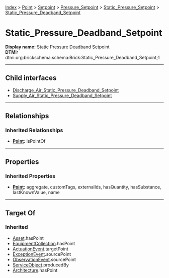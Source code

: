 [Index](../../../../../index.md) > [Point](../../../../Point.md) > [Setpoint](../../../Setpoint.md) > [Pressure_Setpoint](../../Pressure_Setpoint.md) > [Static_Pressure_Setpoint](../Static_Pressure_Setpoint.md) > [Static_Pressure_Deadband_Setpoint](#)
# Static_Pressure_Deadband_Setpoint

**Display name:** Static Pressure Deadband Setpoint<br />
**DTMI:** dtmi:org:brickschema:schema:Brick:Static_Pressure_Deadband_Setpoint;1

---

## Child interfaces
* [Discharge_Air_Static_Pressure_Deadband_Setpoint](Discharge_Air_Static_Pressure_Deadband_Setpoint.md)
* [Supply_Air_Static_Pressure_Deadband_Setpoint](../Supply_Air_Static_Pressure_Setpoint/Supply_Air_Static_Pressure_Deadband_Setpoint.md)

---

## Relationships

### Inherited Relationships
* **[Point](../../../../Point.md):** isPointOf

---

## Properties

### Inherited Properties
* **[Point](../../../../Point.md):** aggregate, customTags, externalIds, hasQuantity, hasSubstance, lastKnownValue, name

---

## Target Of
### Inherited
* [Asset](../../../../../Asset/Asset.md).hasPoint
* [EquipmentCollection](../../../../../Collection/EquipmentCollection.md).hasPoint
* [ActuationEvent](../../../../../Event/PointEvent/ActuationEvent.md).targetPoint
* [ExceptionEvent](../../../../../Event/PointEvent/ExceptionEvent.md).sourcePoint
* [ObservationEvent](../../../../../Event/PointEvent/ObservationEvent.md).sourcePoint
* [ServiceObject](../../../../../Information/ServiceObject/ServiceObject.md).producedBy
* [Architecture](../../../../../Space/Architecture/Architecture.md).hasPoint
